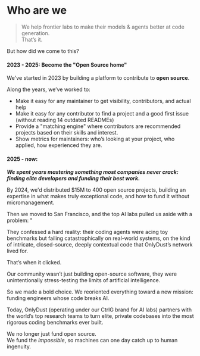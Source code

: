 # Who are we

> We help frontier labs to make their models & agents better at code generation. \
> That’s it. &#x20;

But how did we come to this?&#x20;

#### **2023 - 2025:** Become the "Open Source home"

We've started in 2023 by building a platform to contribute to **open source**.&#x20;

Along the years, we’ve worked to:

* Make it easy for any maintainer to get visibility, contributors, and actual help
* Make it easy for any contributor to find a project and a good first issue (without reading 14 outdated READMEs)
* Provide a "matching engine" where contributors are recommended projects based on their skills and interest.
* Show metrics for maintainers: who’s looking at your project, who applied, how experienced they are.

#### **2025 - now:**&#x20;

_**We spent years mastering something most companies never crack: finding elite developers and funding their best work.**_&#x20;

By 2024, we'd distributed $15M to 400 open source projects, building an expertise in what makes truly exceptional code, and how to fund it without micromanagement.&#x20;

Then we moved to San Francisco, and the top AI labs pulled us aside with a problem: "

They confessed a hard reality: their coding agents were acing toy benchmarks but failing catastrophically on real-world systems, on the kind of intricate, closed-source, deeply contextual code that OnlyDust’s network lived for.&#x20;

That’s when it clicked.&#x20;

Our community wasn’t just building open-source software, they were unintentionally stress-testing the limits of artificial intelligence.

So we made a bold choice. We reoriented everything toward a new mission: funding engineers whose code breaks AI.&#x20;

Today, OnlyDust (operating under our CtrlG brand for AI labs) partners with the world’s top research teams to turn elite, private codebases into the most rigorous coding benchmarks ever built.

We no longer just fund open source.\
We fund the _impossible_, so machines can one day catch up to human ingenuity.



